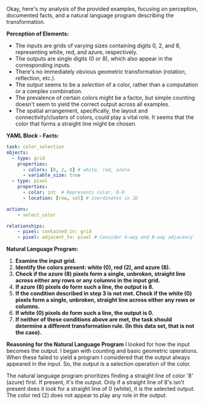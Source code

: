 Okay, here's my analysis of the provided examples, focusing on perception, documented facts, and a natural language program describing the transformation.

**Perception of Elements:**

*   The inputs are grids of varying sizes containing digits 0, 2, and 8, representing white, red, and azure, respectively.
*   The outputs are single digits (0 or 8), which also appear in the corresponding inputs.
*   There's no immediately obvious geometric transformation (rotation, reflection, etc.).
*   The output seems to be a *selection* of a color, rather than a computation or a complex combination.
*   The prevalence of certain colors might be a factor, but simple counting doesn't seem to yield the correct output across all examples.
*   The spatial arrangement, specifically, the layout and connectivity/clusters of colors, could play a vital role. It seems that the color that forms a straight line might be chosen.

**YAML Block - Facts:**


```yaml
task: color_selection
objects:
  - type: grid
    properties:
      - colors: [0, 2, 8] # white, red, azure
      - variable_size: true
  - type: pixel
    properties:
      - color: int  # Represents color, 0-9
      - location: [row, col] # coordinates in 2D

actions:
    - select_color

relationships:
    - pixel: contained_in: grid
    - pixel: adjacent_to: pixel # Consider 4-way and 8-way adjacency
```


**Natural Language Program:**

1.  **Examine the input grid.**
2.  **Identify the colors present: white (0), red (2), and azure (8).**
3.  **Check if the azure (8) pixels form a single, unbroken, straight line across either any rows or any columns in the input grid.**
4.  **If azure (8) pixels do form such a line, the output is 8.**
5. **If the condition described in step 3 is not met. Check if the white (0) pixels form a single, unbroken, straight line across either any rows or columns.**
6.  **If white (0) pixels do form such a line, the output is 0.**
7.  **If neither of these conditions above are met, the task should determine a different transformation rule. (In this data set, that is not the case).**

**Reasoning for the Natural Language Program**
I looked for how the input becomes the output. I began with counting and basic geometric operations. When these failed to yield a program I considered that the output always appeared in the input. So, the output is a selection operation of the color.

The natural language program prioritizes finding a straight line of color '8' (azure) first. If present, it's the output. Only if a straight line of 8's isn't present does it look for a straight line of 0 (white), it is the selected output. The color red (2) does not appear to play any role in the output.
